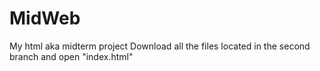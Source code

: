 # MidWeb
My html aka midterm project
Download all the files  located in the second branch and open "index.html"
